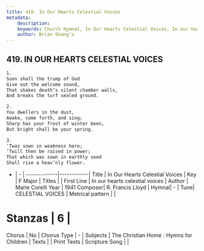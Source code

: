 ```yaml
---
title: 419. In Our Hearts Celestial Voices
metadata:
    description: 
    keywords: Church Hymnal, In Our Hearts Celestial Voices, In our hearts celestial voices, 
    author: Brian Onang'o
---
```



## 419. IN OUR HEARTS CELESTIAL VOICES

```txt
1.
Soon shall the trump of God
Give out the welcome sound,
That shakes death’s silent chamber walls,
And breaks the turf sealed ground.

2.
You dwellers in the dust,
Awake, come forth, and sing;
Sharp has your frost of winter been,
But bright shall be your spring.

3.
‘Twas sown in weakness here;
‘Twill then be raised in power;
That which was sown in earthly seed
Shall rise a heav’nly flower.
```

- |   -  |
-------------|------------|
Title | In Our Hearts Celestial Voices |
Key | F Major |
Titles |  |
First Line | In our hearts celestial voices |
Author | Marie Corelli
Year | 1941
Composer| R. Francis Lloyd |
Hymnal|  - |
Tune| CELESTIAL VOICES |
Metrical pattern | |
# Stanzas | 6 |
Chorus | No |
Chorus Type | - |
Subjects | The Christian Home : Hymns for Children |
Texts |  |
Print Texts | 
Scripture Song |  |
  
